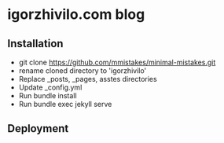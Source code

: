 # igorzhivilo.com blog

## Installation

- git clone https://github.com/mmistakes/minimal-mistakes.git
- rename cloned directory to 'igorzhivilo'
- Replace _posts, _pages, asstes directories
- Update _config.yml 
- Run bundle install
- Run bundle exec jekyll serve

## Deployment

